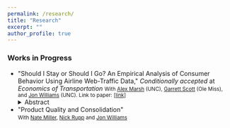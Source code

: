```yaml
---
permalink: /research/
title: "Research"
excerpt: ""
author_profile: true
---
```

### Works in Progress
- "Should I Stay or Should I Go? An Empirical Analysis of Consumer Behavior Using Airline Web-Traffic Data," *Conditionally accepted* at *Economics of Transportation* 
  <small>With [Alex Marsh](https://alexmarsh.io/) (UNC), [Garrett Scott](https://sites.google.com/view/garrettscott/home) (Ole Miss), and [Jon Williams](https://jonwms.web.unc.edu/) (UNC). Link to paper: [<a href="/files/ShouldIStayOrGo.pdf">link</a>]</small>  
  <details>
    <summary>Abstract</summary>
    We analyze consumer search and purchase behavior in response to airline revenue-management practices using data from a major carrier’s website and Google Flights. We first describe patterns in search timing, purchase decisions, and paid fares. Then we estimate a multinomial logistic regression to identify factors driving search timing, finding that single adults with loyalty status, especially booking one-way nonstop itineraries, tend to search closer to departure. Next, we use a binary logistic model of conversions of searches to sales, showing that competitors' prices and changing customer composition explain rising conversion probabilities as departure nears. Finally, using a fixed-effects regression, we reveal how search and booking patterns affect prices paid. Late-arriving travelers, particularly single adults with loyalty status, pay substantially more, consistent with the airline’s pricing strategies that segment more inelastic customers. Overall, our findings underscore how revenue-management, competitor fares, and consumer characteristics jointly shape online search and purchase behavior.
  </details>
- "Product Quality and Consolidation"  
  <small>With [Nate Miller](https://www.nathanhmiller.org/), [Nick Rupp](https://myweb.ecu.edu/ruppn/) and [Jon Williams](https://jonwms.web.unc.edu/)</small>